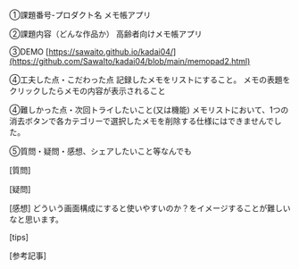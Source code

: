 ①課題番号-プロダクト名
メモ帳アプリ

②課題内容（どんな作品か）
高齢者向けメモ帳アプリ

③DEMO
[https://sawaito.github.io/kadai04/](https://github.com/SawaIto/kadai04/blob/main/memopad2.html)

④工夫した点・こだわった点
記録したメモをリストにすること。
メモの表題をクリックしたらメモの内容が表示されること

④難しかった点・次回トライしたいこと(又は機能)
メモリストにおいて、1つの消去ボタンで各カテゴリーで選択したメモを削除する仕様にはできませんでした。

⑤質問・疑問・感想、シェアしたいこと等なんでも

[質問]

[疑問]　

[感想] どういう画面構成にすると使いやすいのか？をイメージすることが難しいなと思います。

[tips]

[参考記事]
